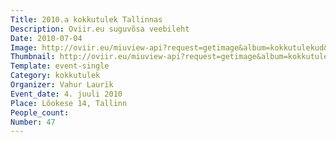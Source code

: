 ```yaml
---
Title: 2010.a kokkutulek Tallinnas
Description: Oviir.eu suguvõsa veebileht
Date: 2010-07-04
Image: http://oviir.eu/miuview-api?request=getimage&album=kokkutulekud&item=2010-47.-kokkutulek-tallinnas-lokese-tnav-14.jpg&size=1200&mode=longest
Thumbnail: http://oviir.eu/miuview-api?request=getimage&album=kokkutulekud&item=2010-47.-kokkutulek-tallinnas-lokese-tnav-14.jpg&size=600&mode=square
Template: event-single
Category: kokkutulek
Organizer: Vahur Laurik
Event_date: 4. juuli 2010
Place: Lõokese 14, Tallinn
People_count:
Number: 47
---
```

